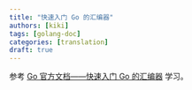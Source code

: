 ```yaml
---
title: "快速入门 Go 的汇编器"
authors: [kiki]
tags: [golang-doc]
categories: [translation]
draft: true
---
```


参考 [Go 官方文档——快速入门 Go 的汇编器](https://golang.org/doc/asm) 学习。
